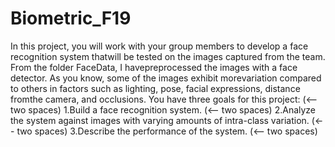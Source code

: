 # Biometric_F19
In this project, you will work with your group members to develop a face recognition system thatwill be tested on the images captured from the team. From the folder FaceData, I havepreprocessed the images with a face detector. As you know, some of the images exhibit morevariation compared to others in factors such as lighting, pose, facial expressions, distance fromthe camera, and occlusions. You have three goals for this project:  (<-- two spaces)
1.Build a face recognition system. (<-- two spaces)
2.Analyze the system against images with varying amounts of intra-class variation. (<-- two spaces)
3.Describe the performance of the system. (<-- two spaces)
